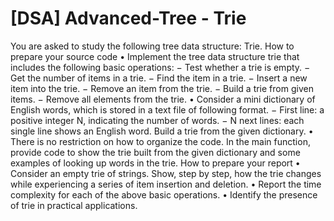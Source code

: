 # [DSA] Advanced-Tree - Trie

You are asked to study the following tree data structure: Trie.
How to prepare your source code
• Implement the tree data structure trie that includes the following basic operations:
− Test whether a trie is empty.
− Get the number of items in a trie.
− Find the item in a trie.
− Insert a new item into the trie.
− Remove an item from the trie.
− Build a trie from given items.
− Remove all elements from the trie.
• Consider a mini dictionary of English words, which is stored in a text file of following format.
− First line: a positive integer N, indicating the number of words.
− N next lines: each single line shows an English word.
Build a trie from the given dictionary.
• There is no restriction on how to organize the code. In the main function, provide code to show
the trie built from the given dictionary and some examples of looking up words in the trie.
How to prepare your report
• Consider an empty trie of strings. Show, step by step, how the trie changes while experiencing
a series of item insertion and deletion.
• Report the time complexity for each of the above basic operations.
• Identify the presence of trie in practical applications.
